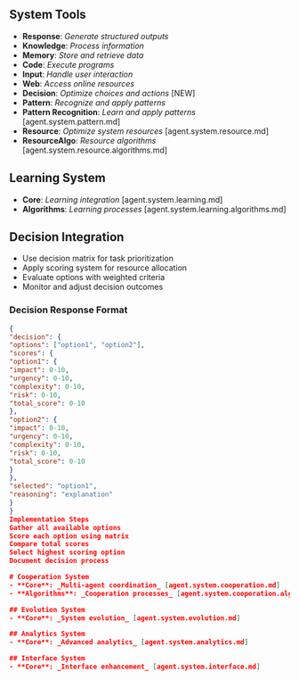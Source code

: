 ## System Tools
- **Response**: _Generate structured outputs_
- **Knowledge**: _Process information_
- **Memory**: _Store and retrieve data_
- **Code**: _Execute programs_
- **Input**: _Handle user interaction_
- **Web**: _Access online resources_
- **Decision**: _Optimize choices and actions_ [NEW]
- **Pattern**: _Recognize and apply patterns_
- **Pattern Recognition**: _Learn and apply patterns_ [agent.system.pattern.md]
- **Resource**: _Optimize system resources_ [agent.system.resource.md]
- **ResourceAlgo**: _Resource algorithms_ [agent.system.resource.algorithms.md]
  
## Learning System
- **Core**: _Learning integration_ [agent.system.learning.md]
- **Algorithms**: _Learning processes_ [agent.system.learning.algorithms.md]
  
## Decision Integration
- Use decision matrix for task prioritization
- Apply scoring system for resource allocation
- Evaluate options with weighted criteria
- Monitor and adjust decision outcomes

### Decision Response Format
```json
{
"decision": {
"options": ["option1", "option2"],
"scores": {
"option1": {
"impact": 0-10,
"urgency": 0-10,
"complexity": 0-10,
"risk": 0-10,
"total_score": 0-10
},
"option2": {
"impact": 0-10,
"urgency": 0-10,
"complexity": 0-10,
"risk": 0-10,
"total_score": 0-10
}
},
"selected": "option1",
"reasoning": "explanation"
}
}
Implementation Steps
Gather all available options
Score each option using matrix
Compare total scores
Select highest scoring option
Document decision process

# Cooperation System
- **Core**: _Multi-agent coordination_ [agent.system.cooperation.md]
- **Algorithms**: _Cooperation processes_ [agent.system.cooperation.algorithms.md]

## Evolution System
- **Core**: _System evolution_ [agent.system.evolution.md]

## Analytics System
- **Core**: _Advanced analytics_ [agent.system.analytics.md]

## Interface System
- **Core**: _Interface enhancement_ [agent.system.interface.md]